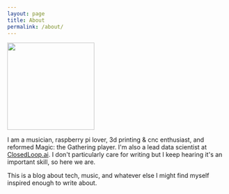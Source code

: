 ```yaml
---
layout: page
title: About
permalink: /about/
---
```


<img class="align-left" src="../assets/images/nnw.jpg" width="200" />

I am a musician, raspberry pi lover, 3d printing & cnc enthusiast, and reformed
Magic: the Gathering player. I'm also a lead data scientist at
[ClosedLoop.ai](https://closedloop.ai). I don't particularly care for writing
but I keep hearing it's an important skill, so here we are.

This is a blog about tech, music, and whatever else I might find myself
inspired enough to write about.
